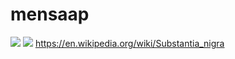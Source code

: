 # mensaap
![](https://github.com/nondejus/---/blob/main/Constudoverbrain_-_2.png)
![](https://github.com/nondejus/---/blob/main/399px-Lightmatter_silverback_gorilla.jpg)
https://en.wikipedia.org/wiki/Substantia_nigra

